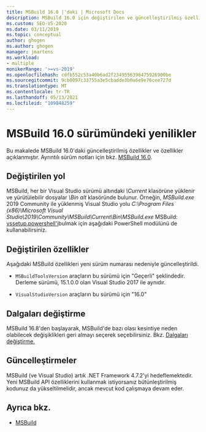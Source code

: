 ```yaml
---
title: MSBuild 16.0 |'daki | Microsoft Docs
description: MSBuild 16.0 için değiştirilen ve güncelleştirilmiş özellikler hakkında bilgi alın ve sürüm notlarına bağlantı ekleyin.
ms.custom: SEO-VS-2020
ms.date: 03/11/2019
ms.topic: conceptual
author: ghogen
ms.author: ghogen
manager: jmartens
ms.workload:
- multiple
monikerRange: '>=vs-2019'
ms.openlocfilehash: cdfb552c53a40b6ad2f2349556396475926900be
ms.sourcegitcommit: 9cb0097c33755a3e5cbadde3b0a6e9e76cee727d
ms.translationtype: MT
ms.contentlocale: tr-TR
ms.lasthandoff: 05/13/2021
ms.locfileid: "109848259"
---
```

# <a name="whats-new-in-msbuild-160"></a>MSBuild 16.0 sürümündeki yenilikler

Bu makalede MSBuild 16.0'daki güncelleştirilmiş özellikler ve özellikler açıklanmıştır. Ayrıntılı sürüm notları için bkz. [ MSBuild 16.0](https://github.com/microsoft/msbuild/releases/tag/v16.0.461.62831).

## <a name="changed-path"></a>Değiştirilen yol

 MSBuild, her bir Visual Studio sürümü altındaki *\Current* klasörüne yüklenir ve yürütülebilir dosyalar *\Bin alt* klasöründe bulunur. Örneğin, *MSBuild.exe* 2019 Community ile yüklenmiş Visual Studio yolu *C:\Program Files (x86)\Microsoft Visual Studio\2019\Community\MSBuild\Current\Bin\MSBuild.exe* MSBuild: [vssetup.powershell'i](https://github.com/Microsoft/vssetup.powershell)bulmak için aşağıdaki PowerShell modülünü de kullanabilirsiniz.

## <a name="changed-properties"></a>Değiştirilen özellikler

 Aşağıdaki MSBuild özellikleri yeni sürüm numarası nedeniyle güncelleştirildi.

- `MSBuildToolsVersion` araçların bu sürümü için "Geçerli" şeklindedir. Derleme sürümü, 15.1.0.0 olan Visual Studio 2017 ile aynıdır.

- `VisualStudioVersion` araçların bu sürümü için "16.0"

## <a name="change-waves"></a>Dalgaları değiştirme

MSBuild 16.8'den başlayarak, MSBuild'de bazı olası kesintiye neden olabilecek değişiklikleri geri almayı seçerek seçebilirsiniz. Bkz. [Dalgaları değiştirme.](change-waves.md)

## <a name="updates"></a>Güncelleştirmeler

MSBuild (ve Visual Studio) artık .NET Framework 4.7.2’yi hedeflemektedir. Yeni MSBuild API özelliklerini kullanmak istiyorsanız bütünleştirilmiş kodunuz da yükseltilmelidir, ancak mevcut kod çalışmaya devam eder.

## <a name="see-also"></a>Ayrıca bkz.

- [MSBuild](../msbuild/msbuild.md)

